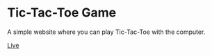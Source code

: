 # Tic-Tac-Toe Game

A simple website where you can play Tic-Tac-Toe with the computer.

[Live](https://tic-tac-toe-react-flax.vercel.app/)
